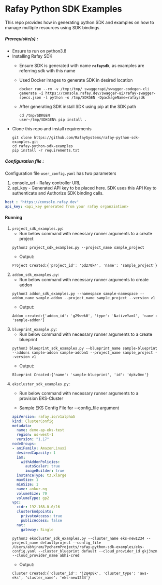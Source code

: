 # Rafay Python SDK Examples
This repo provides how in generating python SDK and examples on how to manage multiple resources using SDK bindings.
##### Prerequisite(s) :
- Ensure to run on python3.8
- Installing Rafay SDK
  - Ensure SDK is generated with name **`rafaysdk`**, as examples are referring sdk with this name
  - Used Docker images to generate SDK in desired location
    ```
    docker run --rm -v /tmp:/tmp/ swaggerapi/swagger-codegen-cli generate -i https://console.rafay.dev/swagger-ui/rafay-swagger-specs.json -l python -o /tmp/SDKGEN -DpackageName=rafaysdk
    ```
  - After generating SDK install SDK using pip at the SDK path
    
    ```
    cd /tmp/SDKGEN
    user~/tmp/SDKGEN% pip install .
    ```
- Clone this repo and install requirements
   ```
   git clone https://github.com/RafaySystems/rafay-python-sdk-examples.git
   cd rafay-python-sdk-examples
   pip install -r requirements.txt
   ```

##### Configuration file :
Configuration file `user_config.yaml` has two parameters
1. console_url - Rafay controller URL 
2. api_key - Generated API key to be placed here. SDK uses this API Key to authenticate and Authorize SDK binding calls.
```yaml
host : "https://console.rafay.dev"
api_key: <api_key generated from your rafay organziation>
```
#### Running
1. `project_sdk_examples.py`:
     - Run below command with necessary runner arguments to a create project
    ```
   python3 project_sdk_examples.py --project_name sample_project
    ```
    - Output: 
   ```
   Project Created:{'project_id': 'pd270k4', 'name': 'sample_project'}
   ```
2. `addon_sdk_examples.py`:
    - Run below command with necessary runner arguments to create addon
    ```
   python3 addon_sdk_examples.py --namespace sample-namespace --addon_name sample-addon --project_name sample_project --version v1
    ```
   - Output: 
   ```
   Addon created:{'addon_id': 'g29wek0', 'type': 'NativeYaml', 'name': 'sample-addon'}
   ```
3. `blueprint_example.py`:
     - Run below command with necessary runner arguments to a create blueprint
    ```
    python3 blueprint_sdk_examples.py --blueprint_name sample-blueprint --addons sample-addon sample-addon1 --project_name sample_project --version v1
    ```
    - Output: 
   ```
   Blueprint Created:{'name': 'sample-blueprint', 'id': 'dpkv0mn'}
   ```
4. `ekscluster_sdk_examples.py`:
     - Run below command with necessary runner arguments to a provision EKS-Cluster
       
    -   Sample EKS Config File for --config_file argument
    ```yaml
    apiVersion: rafay.io/v1alpha5
    kind: ClusterConfig
    metadata:
      name: demo-ap-eks-test
      region: us-west-1
      version: "1.17"
    nodeGroups:
    - amiFamily: AmazonLinux2
      desiredCapacity: 1
      iam:
        withAddonPolicies:
          autoScaler: true
          imageBuilder: true
      instanceType: t3.xlarge
      maxSize: 1
      minSize: 1
      name: ankur-ng
      volumeSize: 70
      volumeType: gp2
    vpc:
      cidr: 192.168.0.0/16
      clusterEndpoints:
        privateAccess: true
        publicAccess: false
      nat:
        gateway: Single
    ```
    ```
    python3 ekscluster_sdk_examples.py --cluster_name eks-new1234 --project_name defaultproject --config_file /Users/abhiram/PycharmProjects/rafay-python-sdk-examples/eks-config.yaml --cluster_blueprint default --cloud_provider_id gkj3nzm --cloud_provider_name abhi-cred
    ```
    - Output: 
   ```
   Cluster Created:{'cluster_id': 'j2q4p8k', 'cluster_type': 'aws-eks', 'cluster_name': 'eks-new1234'}
   ```